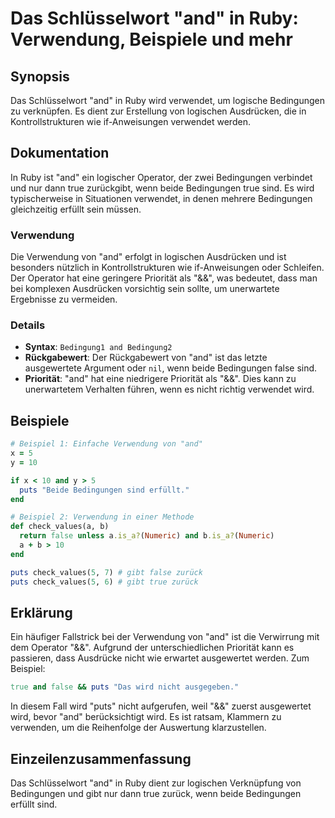 <!--
Meta Description: # Das Schlüsselwort "and" in Ruby: Verwendung, Beispiele und mehr ## Synopsis Das Schlüsselwort "and" in Ruby wird verwendet, um logische Bedingungen ...
Meta Keywords: bedingungen, wird, ruby, verwendung, von
-->

# Das Schlüsselwort "and" in Ruby: Verwendung, Beispiele und mehr

## Synopsis
Das Schlüsselwort "and" in Ruby wird verwendet, um logische Bedingungen zu verknüpfen. Es dient zur Erstellung von logischen Ausdrücken, die in Kontrollstrukturen wie if-Anweisungen verwendet werden.

## Dokumentation
In Ruby ist "and" ein logischer Operator, der zwei Bedingungen verbindet und nur dann true zurückgibt, wenn beide Bedingungen true sind. Es wird typischerweise in Situationen verwendet, in denen mehrere Bedingungen gleichzeitig erfüllt sein müssen.

### Verwendung
Die Verwendung von "and" erfolgt in logischen Ausdrücken und ist besonders nützlich in Kontrollstrukturen wie if-Anweisungen oder Schleifen. Der Operator hat eine geringere Priorität als "&&", was bedeutet, dass man bei komplexen Ausdrücken vorsichtig sein sollte, um unerwartete Ergebnisse zu vermeiden.

### Details
- **Syntax**: `Bedingung1 and Bedingung2`
- **Rückgabewert**: Der Rückgabewert von "and" ist das letzte ausgewertete Argument oder `nil`, wenn beide Bedingungen false sind.
- **Priorität**: "and" hat eine niedrigere Priorität als "&&". Dies kann zu unerwartetem Verhalten führen, wenn es nicht richtig verwendet wird.

## Beispiele
```ruby
# Beispiel 1: Einfache Verwendung von "and"
x = 5
y = 10

if x < 10 and y > 5
  puts "Beide Bedingungen sind erfüllt."
end

# Beispiel 2: Verwendung in einer Methode
def check_values(a, b)
  return false unless a.is_a?(Numeric) and b.is_a?(Numeric)
  a + b > 10
end

puts check_values(5, 7) # gibt false zurück
puts check_values(5, 6) # gibt true zurück
```

## Erklärung
Ein häufiger Fallstrick bei der Verwendung von "and" ist die Verwirrung mit dem Operator "&&". Aufgrund der unterschiedlichen Priorität kann es passieren, dass Ausdrücke nicht wie erwartet ausgewertet werden. Zum Beispiel:

```ruby
true and false && puts "Das wird nicht ausgegeben."
```

In diesem Fall wird "puts" nicht aufgerufen, weil "&&" zuerst ausgewertet wird, bevor "and" berücksichtigt wird. Es ist ratsam, Klammern zu verwenden, um die Reihenfolge der Auswertung klarzustellen.

## Einzeilenzusammenfassung
Das Schlüsselwort "and" in Ruby dient zur logischen Verknüpfung von Bedingungen und gibt nur dann true zurück, wenn beide Bedingungen erfüllt sind.